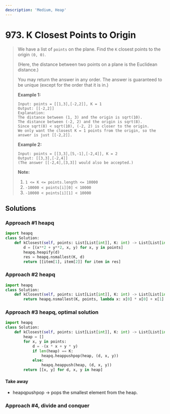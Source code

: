```yaml
---
description: 'Medium, Heap'
---
```


# 973. K Closest Points to Origin

> We have a list of `points` on the plane.  Find the `K` closest points to the origin `(0, 0)`.
>
> \(Here, the distance between two points on a plane is the Euclidean distance.\)
>
> You may return the answer in any order.  The answer is guaranteed to be unique \(except for the order that it is in.\)
>
> **Example 1:**
>
> ```text
> Input: points = [[1,3],[-2,2]], K = 1
> Output: [[-2,2]]
> Explanation: 
> The distance between (1, 3) and the origin is sqrt(10).
> The distance between (-2, 2) and the origin is sqrt(8).
> Since sqrt(8) < sqrt(10), (-2, 2) is closer to the origin.
> We only want the closest K = 1 points from the origin, so the answer is just [[-2,2]].
> ```
>
> **Example 2:**
>
> ```text
> Input: points = [[3,3],[5,-1],[-2,4]], K = 2
> Output: [[3,3],[-2,4]]
> (The answer [[-2,4],[3,3]] would also be accepted.)
> ```
>
> **Note:**
>
> 1. `1 <= K <= points.length <= 10000`
> 2. `-10000 < points[i][0] < 10000`
> 3. `-10000 < points[i][1] < 10000`

## Solutions

### Approach \#1 heapq

```python
import heapq
class Solution:
    def kClosest(self, points: List[List[int]], K: int) -> List[List[int]]:
        d = [(x**2 + y**2, x, y) for x, y in points]
        heapq.heapify(d)
        res = heapq.nsmallest(K, d)
        return [[item[1], item[2]] for item in res]
```

### Approach \#2 heapq

```python
import heapq
class Solution:
    def kClosest(self, points: List[List[int]], K: int) -> List[List[int]]:
        return heapq.nsmallest(K, points, lambda x: x[0] * x[0] + x[1] * x[1])
```

### Approach \#3 heapq, optimal solution

```python
import heapq
class Solution:
    def kClosest(self, points: List[List[int]], K: int) -> List[List[int]]:
        heap = []
        for x, y in points:
            d = -(x * x + y * y)
            if len(heap) == K:
                heapq.heappushpop(heap, (d, x, y))
            else:
                heapq.heappush(heap, (d, x, y))
        return [[x, y] for d, x, y in heap]
```

#### Take away

* heapqpushpop -&gt; pops the smallest element from the heap.

### Approach \#4, divide and conquer

```python

```

